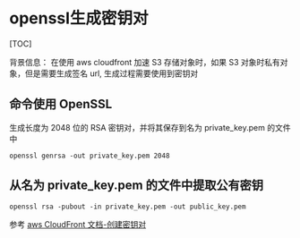 # openssl生成密钥对

[TOC]

背景信息：
在使用 aws cloudfront 加速 S3 存储对象时，如果 S3 对象时私有对象，但是需要生成签名 url, 生成过程需要使用到密钥对


## 命令使用 OpenSSL 
生成长度为 2048 位的 RSA 密钥对，并将其保存到名为 private_key.pem 的文件中
```shell
openssl genrsa -out private_key.pem 2048
```

## 从名为 private_key.pem 的文件中提取公有密钥
```shell
openssl rsa -pubout -in private_key.pem -out public_key.pem
```


参考
[aws CloudFront 文档-创建密钥对](https://docs.aws.amazon.com/zh_cn/AmazonCloudFront/latest/DeveloperGuide/AmazonCloudFront_DevGuide.pdf)